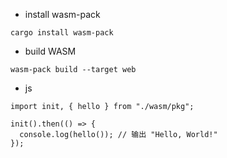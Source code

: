 - install wasm-pack
```shell
cargo install wasm-pack
```

- build WASM
```shell
wasm-pack build --target web
```

- js 
```
import init, { hello } from "./wasm/pkg";

init().then(() => {
  console.log(hello()); // 输出 "Hello, World!"
});

```
